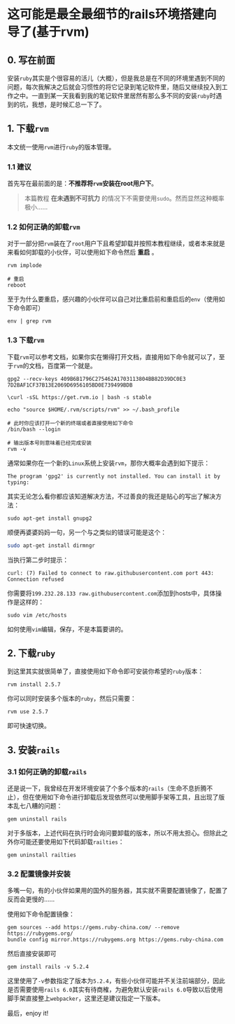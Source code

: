 # 这可能是最全最细节的rails环境搭建向导了(基于rvm)

## 0. 写在前面

安装`ruby`其实是个很容易的活儿（大概），但是我总是在不同的环境里遇到不同的问题，每次我解决之后就会习惯性的将它记录到笔记软件里，随后又继续投入到工作之中。一直到某一天我看到我的笔记软件里居然有那么多不同的安装`ruby`时遇到的坑，我想，是时候汇总一下了。

## 1. 下载`rvm`

本文统一使用`rvm`进行`ruby`的版本管理。

### 1.1 建议

首先写在最前面的是：**不推荐将`rvm`安装在root用户下**。

>  本篇教程 **在未遇到不可抗力** 的情况下不需要使用`sudo`。然而显然这种概率极小……

### 1.2 如何正确的卸载`rvm`

对于一部分把`rvm`装在了`root`用户下且希望卸载并按照本教程继续，或者本来就是来看如何卸载的小伙伴，可以使用如下命令然后 **重启** 。

~~~ shell
rvm implode

# 重启
reboot
~~~

至于为什么要重启，感兴趣的小伙伴可以自己对比重启前和重启后的`env`（使用如下命令即可）

~~~ shell
env | grep rvm
~~~

### 1.3 下载`rvm`

下载`rvm`可以参考文档，如果你实在懒得打开文档，直接用如下命令就可以了，至于`rvm`的文档，百度第一个就是。

~~~ shell
gpg2 --recv-keys 409B6B1796C275462A1703113804BB82D39DC0E3 7D2BAF1CF37B13E2069D6956105BD0E739499BDB

\curl -sSL https://get.rvm.io | bash -s stable

echo "source $HOME/.rvm/scripts/rvm" >> ~/.bash_profile

# 此时你应该打开一个新的终端或者直接使用如下命令
/bin/bash --login

# 输出版本号则意味着已经完成安装
rvm -v
~~~

通常如果你在一个新的`Linux`系统上安装`rvm`，那你大概率会遇到如下提示：

~~~ shell
The program 'gpg2' is currently not installed. You can install it by typing:
~~~

其实无论怎么看你都应该知道解决方法，不过善良的我还是贴心的写出了解决方法：

~~~ shell
sudo apt-get install gnupg2
~~~

顺便再婆婆妈妈一句，另一个与之类似的错误可能是这个：

~~~ bash
sudo apt-get install dirmngr
~~~

当执行第二步时提示：

~~~ shell
curl: (7) Failed to connect to raw.githubusercontent.com port 443: Connection refused
~~~

你需要将`199.232.28.133 raw.githubusercontent.com`添加到hosts中，具体操作是这样的：

~~~ shell
sudo vim /etc/hosts
~~~

如何使用`vim`编辑，保存，不是本篇要讲的。

## 2. 下载`ruby`
到这里其实就很简单了，直接使用如下命令即可安装你希望的`ruby`版本：
~~~ shell
rvm install 2.5.7
~~~
你可以同时安装多个版本的`ruby`，然后只需要：
~~~ shell
rvm use 2.5.7
~~~
即可快速切换。

## 3. 安装`rails`

### 3.1 如何正确的卸载`rails`
还是说一下，我曾经在开发环境安装了个多个版本的`rails`（生命不息折腾不止），但在使用如下命令进行卸载后发现依然可以使用脚手架等工具，且出现了版本乱七八糟的问题：
~~~ shell
gem uninstall rails
~~~
对于多版本，上述代码在执行时会询问要卸载的版本，所以不用太担心。但除此之外你可能还要使用如下代码卸载`railties`：
~~~ shell
gem uninstall railties
~~~

### 3.2 配置镜像并安装
多嘴一句，有的小伙伴如果用的国外的服务器，其实就不需要配置镜像了，配置了反而会更慢的……

使用如下命令配置镜像：
~~~ shell
gem sources --add https://gems.ruby-china.com/ --remove https://rubygems.org/
bundle config mirror.https://rubygems.org https://gems.ruby-china.com
~~~

然后直接安装即可
~~~ shell
gem install rails -v 5.2.4
~~~
这里使用了`-v`参数指定了版本为`5.2.4`，有些小伙伴可能并不关注前端部分，因此是否需要使用`rails 6.0`其实有待商榷，为避免默认安装`rails 6.0`导致以后使用脚手架直接整上`webpacker`，这里还是建议指定一下版本。

最后，enjoy it!
